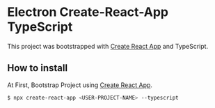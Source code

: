 # Electron Create-React-App TypeScript

This project was bootstrapped with [Create React App](https://github.com/facebook/create-react-app) and TypeScript.

## How to install

At First, Bootstrap Project using [Create React App](https://github.com/facebook/create-react-app).

```sh
$ npx create-react-app <USER-PROJECT-NAME> --typescript
```

